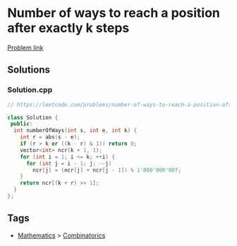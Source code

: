 # Number of ways to reach a position after exactly k steps

[Problem link](https://leetcode.com/problems/number-of-ways-to-reach-a-position-after-exactly-k-steps/)

## Solutions


### Solution.cpp
```cpp
// https://leetcode.com/problems/number-of-ways-to-reach-a-position-after-exactly-k-steps/

class Solution {
 public:
  int numberOfWays(int s, int e, int k) {
    int r = abs(s - e);
    if (r > k or ((k - r) & 1)) return 0;
    vector<int> ncr(k + 1, 1);
    for (int i = 1; i <= k; ++i) {
      for (int j = i - 1; j; --j)
        ncr[j] = (ncr[j] + ncr[j - 1]) % 1'000'000'007;
    }
    return ncr[(k + r) >> 1];
  }
};
```
## Tags

* [Mathematics](/Collections/mathematics.md#mathematics) > [Combinatorics](/Collections/mathematics.md#combinatorics)
